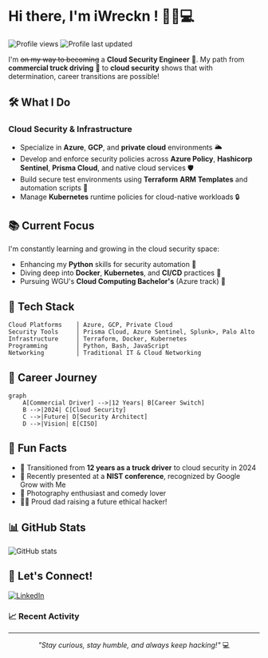 # Hi there, I'm iWreckn ! 👋🤠💻

![Profile views](https://img.shields.io/badge/Profile%20Views-0-blue)
![Profile last updated](https://img.shields.io/badge/Last%20Updated-January%202024-brightgreen)

I'm ~~on my way to becoming~~ a **Cloud Security Engineer** 🚀. My path from **commercial truck driving** 🚛 to **cloud security** shows that with determination, career transitions are possible!

## 🛠 What I Do

### Cloud Security & Infrastructure
- Specialize in **Azure**, **GCP**, and **private cloud** environments 🌥️
- Develop and enforce security policies across **Azure Policy**, **Hashicorp Sentinel**, **Prisma Cloud**, and native cloud services 🛡️
- Build secure test environments using **Terraform** **ARM Templates** and automation scripts 🧱
- Manage **Kubernetes** runtime policies for cloud-native workloads 🔒

## 📚 Current Focus

I'm constantly learning and growing in the cloud security space:
- Enhancing my **Python** skills for security automation 🐍
- Diving deep into **Docker**, **Kubernetes**, and **CI/CD** practices 🔄
- Pursuing WGU's **Cloud Computing Bachelor's** (Azure track) 📘

## 🧰 Tech Stack

```text
Cloud Platforms    │ Azure, GCP, Private Cloud
Security Tools     │ Prisma Cloud, Azure Sentinel, Splunk>, Palo Alto
Infrastructure     │ Terraform, Docker, Kubernetes
Programming        │ Python, Bash, JavaScript 
Networking         │ Traditional IT & Cloud Networking
```

## 🎯 Career Journey

```mermaid
graph
    A[Commercial Driver] -->|12 Years| B[Career Switch]
    B -->|2024| C[Cloud Security]
    C -->|Future| D[Security Architect]
    D -->|Vision| E[CISO]
```

## 🌟 Fun Facts

- 🚛 Transitioned from **12 years as a truck driver** to cloud security in 2024
- 🎤 Recently presented at a **NIST conference**, recognized by Google Grow with Me
- 📸 Photography enthusiast and comedy lover
- 👨‍👦 Proud dad raising a future ethical hacker!

## 📊 GitHub Stats

![GitHub stats](https://img.shields.io/badge/GitHub%20Stats-Coming%20Soon-yellow)

## 🤝 Let's Connect!

[![LinkedIn](https://img.shields.io/badge/LinkedIn-Connect-blue)](https://www.linkedin.com/in/james-minhinnett-824550238/)

### 📈 Recent Activity

<!--START_SECTION:activity-->
<!-- This section can be updated automatically using GitHub Actions -->
<!--END_SECTION:activity-->

---
<p align="center">
  <i>"Stay curious, stay humble, and always keep hacking!"</i> 💻
</p>
